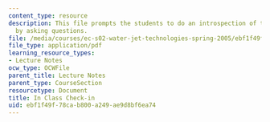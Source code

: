 ```yaml
---
content_type: resource
description: This file prompts the students to do an introspection of the process
  by asking questions.
file: /media/courses/ec-s02-water-jet-technologies-spring-2005/ebf1f49f78cab800a249ae9d8bf6ea74_MITEC_S02S05_Inclass.pdf
file_type: application/pdf
learning_resource_types:
- Lecture Notes
ocw_type: OCWFile
parent_title: Lecture Notes
parent_type: CourseSection
resourcetype: Document
title: In Class Check-in
uid: ebf1f49f-78ca-b800-a249-ae9d8bf6ea74
---
```

